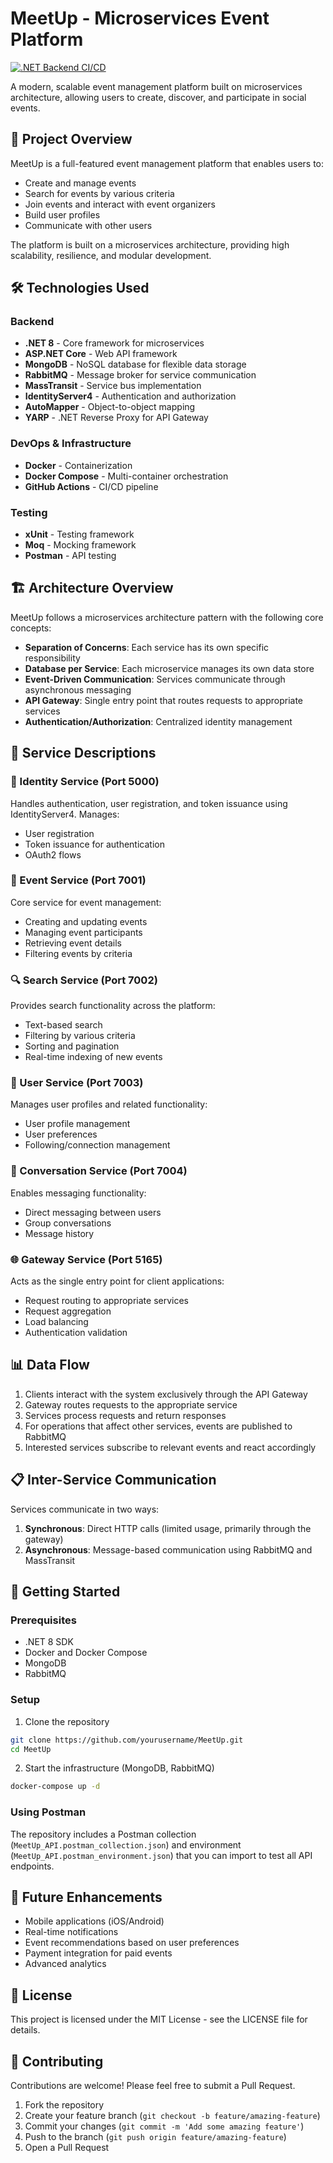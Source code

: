 # MeetUp - Microservices Event Platform

[![.NET Backend CI/CD](https://github.com/your-username/MeetUp/actions/workflows/dotnet.yml/badge.svg)](https://github.com/your-username/MeetUp/actions/workflows/dotnet.yml)

A modern, scalable event management platform built on microservices architecture, allowing users to create, discover, and participate in social events.

## 🌟 Project Overview

MeetUp is a full-featured event management platform that enables users to:

- Create and manage events
- Search for events by various criteria
- Join events and interact with event organizers
- Build user profiles
- Communicate with other users

The platform is built on a microservices architecture, providing high scalability, resilience, and modular development.

## 🛠️ Technologies Used

### Backend

- **.NET 8** - Core framework for microservices
- **ASP.NET Core** - Web API framework
- **MongoDB** - NoSQL database for flexible data storage
- **RabbitMQ** - Message broker for service communication
- **MassTransit** - Service bus implementation
- **IdentityServer4** - Authentication and authorization
- **AutoMapper** - Object-to-object mapping
- **YARP** - .NET Reverse Proxy for API Gateway

### DevOps & Infrastructure

- **Docker** - Containerization
- **Docker Compose** - Multi-container orchestration
- **GitHub Actions** - CI/CD pipeline

### Testing

- **xUnit** - Testing framework
- **Moq** - Mocking framework
- **Postman** - API testing

## 🏗️ Architecture Overview

MeetUp follows a microservices architecture pattern with the following core concepts:

- **Separation of Concerns**: Each service has its own specific responsibility
- **Database per Service**: Each microservice manages its own data store
- **Event-Driven Communication**: Services communicate through asynchronous messaging
- **API Gateway**: Single entry point that routes requests to appropriate services
- **Authentication/Authorization**: Centralized identity management

## 🧩 Service Descriptions

### 🔐 Identity Service (Port 5000)

Handles authentication, user registration, and token issuance using IdentityServer4. Manages:

- User registration
- Token issuance for authentication
- OAuth2 flows

### 📅 Event Service (Port 7001)

Core service for event management:

- Creating and updating events
- Managing event participants
- Retrieving event details
- Filtering events by criteria

### 🔍 Search Service (Port 7002)

Provides search functionality across the platform:

- Text-based search
- Filtering by various criteria
- Sorting and pagination
- Real-time indexing of new events

### 👤 User Service (Port 7003)

Manages user profiles and related functionality:

- User profile management
- User preferences
- Following/connection management

### 💬 Conversation Service (Port 7004)

Enables messaging functionality:

- Direct messaging between users
- Group conversations
- Message history

### 🌐 Gateway Service (Port 5165)

Acts as the single entry point for client applications:

- Request routing to appropriate services
- Request aggregation
- Load balancing
- Authentication validation

## 📊 Data Flow

1. Clients interact with the system exclusively through the API Gateway
2. Gateway routes requests to the appropriate service
3. Services process requests and return responses
4. For operations that affect other services, events are published to RabbitMQ
5. Interested services subscribe to relevant events and react accordingly

## 📋 Inter-Service Communication

Services communicate in two ways:

1. **Synchronous**: Direct HTTP calls (limited usage, primarily through the gateway)
2. **Asynchronous**: Message-based communication using RabbitMQ and MassTransit

## 🚀 Getting Started

### Prerequisites

- .NET 8 SDK
- Docker and Docker Compose
- MongoDB
- RabbitMQ

### Setup

1. Clone the repository

```bash
git clone https://github.com/yourusername/MeetUp.git
cd MeetUp
```

2. Start the infrastructure (MongoDB, RabbitMQ)

```bash
docker-compose up -d
```

### Using Postman

The repository includes a Postman collection (`MeetUp_API.postman_collection.json`) and environment (`MeetUp_API.postman_environment.json`) that you can import to test all API endpoints.

## 🌱 Future Enhancements

- Mobile applications (iOS/Android)
- Real-time notifications
- Event recommendations based on user preferences
- Payment integration for paid events
- Advanced analytics

## 📄 License

This project is licensed under the MIT License - see the LICENSE file for details.

## 👥 Contributing

Contributions are welcome! Please feel free to submit a Pull Request.

1. Fork the repository
2. Create your feature branch (`git checkout -b feature/amazing-feature`)
3. Commit your changes (`git commit -m 'Add some amazing feature'`)
4. Push to the branch (`git push origin feature/amazing-feature`)
5. Open a Pull Request
